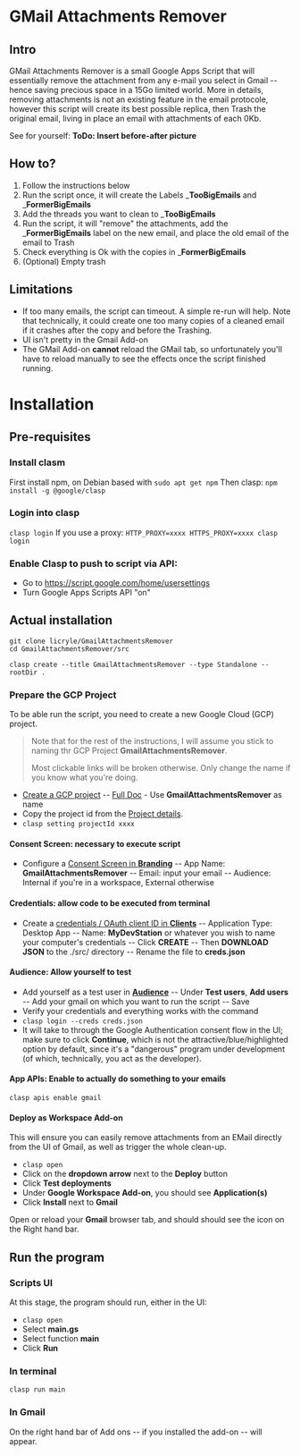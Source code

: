# GMail Attachments Remover
## Intro
GMail Attachments Remover is a small Google Apps Script that will essentially remove the attachment from any e-mail you select in Gmail -- hence saving precious space in a 15Go limited world.
More in details, removing attachments is not an existing feature in the email protocole, however this script will create its best possible replica, then Trash the original email, living in place an email with attachments of each 0Kb.

See for yourself:
__ToDo: Insert before-after picture__

## How to?
1. Follow the instructions below
2. Run the script once, it will create the Labels ___TooBigEmails__ and ___FormerBigEmails__
3. Add the threads you want to clean to ___TooBigEmails__
4. Run the script, it will "remove" the attachments, add the ___FormerBigEmails__ label on the new email, and place the old email of the email to Trash
5. Check everything is Ok with the copies in ___FormerBigEmails__
6. (Optional) Empty trash

## Limitations
- If too many emails, the script can timeout. A simple re-run will help. Note that technically, it could create one too many copies of a cleaned email if it crashes after the copy and before the Trashing.
- UI isn't pretty in the Gmail Add-on
- The GMail Add-on __cannot__ reload the GMail tab, so unfortunately you'll have to reload manually to see the effects once the script finished running.

# Installation
## Pre-requisites
### Install clasm

First install npm, on Debian based with
`sudo apt get npm`
Then clasp:
`npm install -g @google/clasp`

### Login into clasp

`clasp login`
If you use a proxy:
`HTTP_PROXY=xxxx HTTPS_PROXY=xxxx clasp login`

### Enable Clasp to push to script via API:

- Go to https://script.google.com/home/usersettings
- Turn Google Apps Scripts API "on"

## Actual installation

```
git clone licryle/GmailAttachmentsRemover
cd GmailAttachmentsRemover/src

clasp create --title GmailAttachmentsRemover --type Standalone --rootDir .
```
### Prepare the GCP Project

To be able run the script, you need to create a new Google Cloud (GCP) project.

> Note that for the rest of the instructions, I will assume you stick to naming thr GCP Project __GmailAttachmentsRemover__.
> 
> Most clickable links will be broken otherwise. Only change the name if you know what you're doing.

- [Create a GCP project](https://console.cloud.google.com/projectcreate) -- [Full Doc](https://cloud.google.com/resource-manager/docs/creating-managing-projects) - Use __GmailAttachmentsRemover__ as name
- Copy the project id from the [Project details](https://console.cloud.google.com/iam-admin/settings?project=gmailattachmentsremover).
- `clasp setting projectId xxxx`

#### Consent Screen: necessary to execute script

- Configure a [Consent Screen in __Branding__](https://console.cloud.google.com/auth/branding?project=gmailattachmentsremover)
-- App Name: __GmailAttachmentsRemover__
-- Email: input your email
-- Audience: Internal if you're in a workspace, External otherwise

#### Credentials: allow code to be executed from terminal

- Create a [credentials / OAuth client ID in __Clients__](https://console.cloud.google.com/auth/clients?project=gmailattachmentsremover)
-- Application Type: Desktop App
-- Name: __MyDevStation__ or whatever you wish to name your computer's credentials
-- Click __CREATE__
-- Then __DOWNLOAD JSON__ to the ./src/ directory
-- Rename the file to __creds.json__

#### Audience: Allow yourself to test

- Add yourself as a test user in [__Audience__](https://console.cloud.google.com/auth/audience?project=gmailattachmentsremover)
-- Under __Test users__, __Add users__
-- Add your gmail on which you want to run the script
-- Save
- Verify your credentials and everything works with the command
- `clasp login --creds creds.json`
- It will take to through the Google Authentication consent flow in the UI; make sure to click __Continue__, which is not the attractive/blue/highlighted option by default, since it's a "dangerous" program under development (of which, technically, you act as the developer).

#### App APIs: Enable to actually do something to your emails

`clasp apis enable gmail`

#### Deploy as Workspace Add-on
This will ensure you can easily remove attachments from an EMail directly from the UI of Gmail, as well as trigger the whole clean-up.
- `clasp open`
- Click on the __dropdown arrow__ next to the __Deploy__ button
- Click __Test deployments__
- Under __Google Workspace Add-on__, you should see __Application(s)__
- Click __Install__ next to __Gmail__

Open or reload your __Gmail__ browser tab, and should should see the icon on the Right hand bar.

## Run the program

### Scripts UI
At this stage, the program should run, either in the UI:
- `clasp open`
- Select __main.gs__
- Select function __main__
- Click __Run__

### In terminal
`clasp run main`

### In Gmail
On the right hand bar of Add ons -- if you installed the add-on -- will appear.